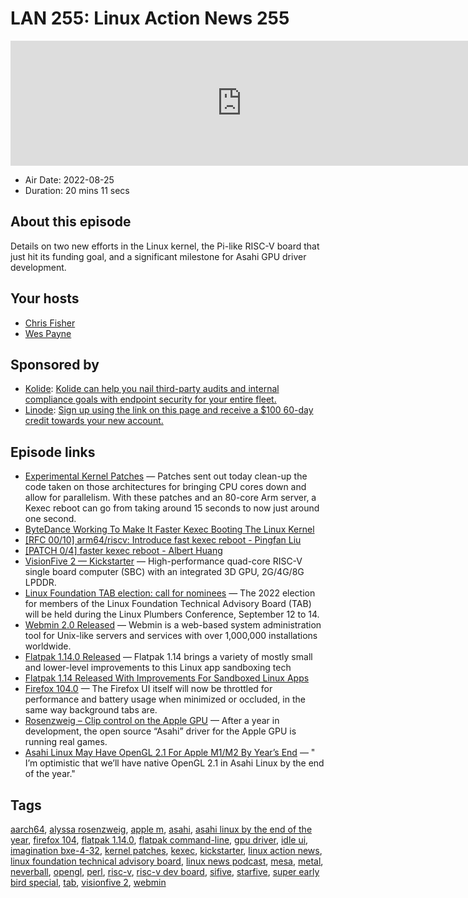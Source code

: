# LAN 255: Linux Action News 255

<iframe src="https://player.fireside.fm/v2/DAcK9LdX+63PvDjcR?theme=dark" width="740" height="200" frameborder="0" scrolling="no"></iframe>

* Air Date: 2022-08-25
* Duration: 20 mins 11 secs

## About this episode

Details on two new efforts in the Linux kernel, the Pi-like RISC-V board that just hit its funding goal, and a significant milestone for Asahi GPU driver development.

## Your hosts
* [Chris Fisher](https://linuxactionnews.com/hosts/chris)
* [Wes Payne](https://linuxactionnews.com/hosts/wes)

## Sponsored by

  * [Kolide](https://l.kolide.co/3klbWzr): [Kolide can help you nail third-party audits and internal compliance goals with endpoint security for your entire fleet. ](https://l.kolide.co/3klbWzr)
  * [Linode](http://linode.com/lan): [Sign up using the link on this page and receive a $100 60-day credit towards your new account. ](http://linode.com/lan)



## Episode links

  * [Experimental Kernel Patches](https://www.phoronix.com/news/Linux-Faster-ARM64-RISC-V-Kexec "Experimental Kernel Patches") — Patches sent out today clean-up the code taken on those architectures for bringing CPU cores down and allow for parallelism. With these patches and an 80-core Arm server, a Kexec reboot can go from taking around 15 seconds to now just around one second.
  * [ByteDance Working To Make It Faster Kexec Booting The Linux Kernel](https://www.phoronix.com/news/Bytedance-Faster-Kexec-Reboot "ByteDance Working To Make It Faster Kexec Booting The Linux Kernel")
  * [[RFC 00/10] arm64/riscv: Introduce fast kexec reboot - Pingfan Liu](https://lore.kernel.org/lkml/20220822021520.6996-1-kernelfans@gmail.com/ "\[RFC 00/10\] arm64/riscv: Introduce fast kexec reboot - Pingfan Liu")
  * [[PATCH 0/4] faster kexec reboot - Albert Huang](https://lore.kernel.org/lkml/20220725083904.56552-1-huangjie.albert@bytedance.com/ "\[PATCH 0/4\] faster kexec reboot - Albert Huang")
  * [VisionFive 2 — Kickstarter](https://www.kickstarter.com/projects/starfive/visionfive-2 "VisionFive 2 — Kickstarter") — High-performance quad-core RISC-V single board computer (SBC) with an integrated 3D GPU, 2G/4G/8G LPDDR.
  * [Linux Foundation TAB election: call for nominees](https://lwn.net/Articles/905651/ "Linux Foundation TAB election: call for nominees") — The 2022 election for members of the Linux Foundation Technical Advisory Board (TAB) will be held during the Linux Plumbers Conference, September 12 to 14. 
  * [Webmin 2.0 Released](https://github.com/webmin/webmin/releases/tag/2.000 "Webmin 2.0 Released") — Webmin is a web-based system administration tool for Unix-like servers and services with over 1,000,000 installations worldwide.
  * [Flatpak 1.14.0 Released](https://github.com/flatpak/flatpak/releases/tag/1.14.0 "Flatpak 1.14.0 Released") — Flatpak 1.14 brings a variety of mostly small and lower-level improvements to this Linux app sandboxing tech
  * [Flatpak 1.14 Released With Improvements For Sandboxed Linux Apps](https://www.phoronix.com/news/Flatpak-1.14-Released "Flatpak 1.14 Released With Improvements For Sandboxed Linux Apps")
  * [Firefox 104.0](https://www.mozilla.org/en-US/firefox/104.0/releasenotes/ "Firefox 104.0") — The Firefox UI itself will now be throttled for performance and battery usage when minimized or occluded, in the same way background tabs are.
  * [Rosenzweig – Clip control on the Apple GPU](https://rosenzweig.io/blog/asahi-gpu-part-6.html "Rosenzweig – Clip control on the Apple GPU") — After a year in development, the open source “Asahi” driver for the Apple GPU is running real games. 
  * [Asahi Linux May Have OpenGL 2.1 For Apple M1/M2 By Year’s End](https://www.phoronix.com/news/Asahi-Linux-GL-2.1-EOY2022 "Asahi Linux May Have OpenGL 2.1 For Apple M1/M2 By Year’s End") — " I’m optimistic that we’ll have native OpenGL 2.1 in Asahi Linux by the end of the year."



## Tags

[aarch64](https://linuxactionnews.com/tags/aarch64), [alyssa rosenzweig](https://linuxactionnews.com/tags/alyssa%20rosenzweig), [apple m](https://linuxactionnews.com/tags/apple%20m), [asahi](https://linuxactionnews.com/tags/asahi), [asahi linux by the end of the year](https://linuxactionnews.com/tags/asahi%20linux%20by%20the%20end%20of%20the%20year), [firefox 104](https://linuxactionnews.com/tags/firefox%20104), [flatpak 1.14.0](https://linuxactionnews.com/tags/flatpak%201.14.0), [flatpak command-line](https://linuxactionnews.com/tags/flatpak%20command-line), [gpu driver](https://linuxactionnews.com/tags/gpu%20driver), [idle ui](https://linuxactionnews.com/tags/idle%20ui), [imagination bxe-4-32](https://linuxactionnews.com/tags/imagination%20bxe-4-32), [kernel patches](https://linuxactionnews.com/tags/kernel%20patches), [kexec](https://linuxactionnews.com/tags/kexec), [kickstarter](https://linuxactionnews.com/tags/kickstarter), [linux action news](https://linuxactionnews.com/tags/linux%20action%20news), [linux foundation technical advisory board](https://linuxactionnews.com/tags/linux%20foundation%20technical%20advisory%20board), [linux news podcast](https://linuxactionnews.com/tags/linux%20news%20podcast), [mesa](https://linuxactionnews.com/tags/mesa), [metal](https://linuxactionnews.com/tags/metal), [neverball](https://linuxactionnews.com/tags/neverball), [opengl](https://linuxactionnews.com/tags/opengl), [perl](https://linuxactionnews.com/tags/perl), [risc-v](https://linuxactionnews.com/tags/risc-v), [risc-v dev board](https://linuxactionnews.com/tags/risc-v%20dev%20board), [sifive](https://linuxactionnews.com/tags/sifive), [starfive](https://linuxactionnews.com/tags/starfive), [super early bird special](https://linuxactionnews.com/tags/super%20early%20bird%20special), [tab](https://linuxactionnews.com/tags/tab), [visionfive 2](https://linuxactionnews.com/tags/visionfive%202), [webmin](https://linuxactionnews.com/tags/webmin)